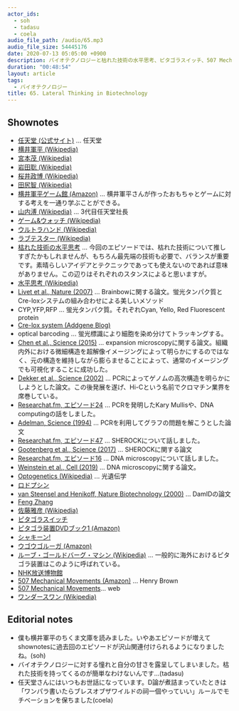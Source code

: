 ```yaml
---
actor_ids:
  - soh
  - tadasu
  - coela
audio_file_path: /audio/65.mp3
audio_file_size: 54445176
date: 2020-07-13 05:05:00 +0900
description: バイオテクノロジーと枯れた技術の水平思考、ピタゴラスイッチ、507 Mechanical Movementsについて話しました。
duration: "00:48:54"
layout: article
tags:
  - バイオテクノロジー
title: 65. Lateral Thinking in Biotechnology
---
```


## Shownotes
- [任天堂 (公式サイト)](https://www.nintendo.com/) ... 任天堂
- [横井軍平 (Wikipedia)](https://ja.wikipedia.org/wiki/%E6%A8%AA%E4%BA%95%E8%BB%8D%E5%B9%B3)
- [宮本茂 (Wikipedia)](https://ja.wikipedia.org/wiki/%E5%AE%AE%E6%9C%AC%E8%8C%82)
- [岩田聡 (Wikipedia)](https://ja.wikipedia.org/wiki/%E5%B2%A9%E7%94%B0%E8%81%A1)
- [桜井政博 (Wikipedia)](https://ja.wikipedia.org/wiki/%E6%A1%9C%E4%BA%95%E6%94%BF%E5%8D%9A)
- [田尻智 (Wikipedia)](https://ja.wikipedia.org/wiki/%E7%94%B0%E5%B0%BB%E6%99%BA)
- [横井軍平ゲーム館 (Amazon)](https://www.amazon.co.jp/dp/4480432930/?tag=researchatf04-22) ... 横井軍平さんが作ったおもちゃとゲームに対する考えを一通り学ぶことができる。
- [山内溥 (Wikipedia)](https://ja.wikipedia.org/wiki/%E5%B1%B1%E5%86%85%E6%BA%A5) ... 3代目任天堂社長
- [ゲーム&ウォッチ (Wikipedia)](https://ja.wikipedia.org/wiki/%E3%82%B2%E3%83%BC%E3%83%A0%26%E3%82%A6%E3%82%AA%E3%83%83%E3%83%81)
- [ウルトラハンド (Wikipedia)](https://ja.wikipedia.org/wiki/%E3%82%A6%E3%83%AB%E3%83%88%E3%83%A9%E3%83%8F%E3%83%B3%E3%83%89)
- [ラブテスター (Wikipedia)](https://ja.wikipedia.org/wiki/%E3%83%A9%E3%83%96%E3%83%86%E3%82%B9%E3%82%BF%E3%83%BC)
- [枯れた技術の水平思考](https://dic.pixiv.net/a/%E6%9E%AF%E3%82%8C%E3%81%9F%E6%8A%80%E8%A1%93%E3%81%AE%E6%B0%B4%E5%B9%B3%E6%80%9D%E8%80%83) ... 今回のエピソードでは、枯れた技術について推しすぎたかもしれませんが、もちろん最先端の技術も必要で、バランスが重要です。素晴らしいアイデアとテクニックであっても使えないのであれば意味がありません。この辺りはそれぞれのスタンスによると思いますが。
- [水平思考 (Wikipedia)](https://ja.wikipedia.org/wiki/%E6%B0%B4%E5%B9%B3%E6%80%9D%E8%80%83)
- [Livet et al., Nature (2007)](https://www.nature.com/articles/nature06293) ... Brainbowに関する論文。蛍光タンパク質とCre-loxシステムの組み合わせによる美しいメソッド
- CYP,YFP,RFP ... 蛍光タンパク質。それぞれCyan, Yello, Red Fluorescent protein
- [Cre-lox system (Addgene Blog)](https://www.addgene.org/collections/cre-lox/)
- optical barcoding ... 蛍光標識により細胞を染め分けてトラッキングする。
- [Chen et al., Science (2015)](https://science.sciencemag.org/content/347/6221/543) ... expansion microscopyに関する論文。組織内外における微細構造を超解像イメージングによって明らかにするのではなく、元の構造を維持しながら膨らませることによって、通常のイメージングでも可視化することに成功した。
- [Dekker et al., Science (2002)](https://science.sciencemag.org/content/295/5558/1306) ... PCRによってゲノムの高次構造を明らかにしようとした論文。この後発展を遂げ、Hi-Cという名前でクロマチン業界を席巻している。
- [Researchat.fm, エピソード24](https://researchat.fm/episode/24) ... PCRを発明したKary Mullisや、DNA computingの話をしました。
- [Adelman, Science (1994)](https://www2.cs.duke.edu/courses/cps296.4/spring04/papers/Adleman94.pdf) ... PCRを利用してグラフの問題を解こうとした論文
- [Researchat.fm, エピソード47](https://researchat.fm/episode/47) ... SHEROCKについて話しました。
- [Gootenberg et al., Science (2017)](https://pubmed.ncbi.nlm.nih.gov/28408723/) ... SHEROCKに関する論文
- [Researchat.fm, エピソード16](https://researchat.fm/episode/16) ... DNA microscopyについて話しました。
- [Weinstein et al., Cell (2019)](https://www.sciencedirect.com/science/article/pii/S0092867419305471) ... DNA microscopyに関する論文。
- [Optogenetics (Wikipedia)](https://en.wikipedia.org/wiki/Optogenetics) ... 光遺伝学
- [ロドプシン](https://bsd.neuroinf.jp/wiki/%E3%83%AD%E3%83%89%E3%83%97%E3%82%B7%E3%83%B3)
- [van Steensel and Henikoff, Nature Biotechnology (2000)](https://www.nature.com/articles/nbt0400_424) ... DamIDの論文
- [Feng Zhang](https://mcgovern.mit.edu/profile/feng-zhang/)
- [佐藤雅彦 (Wikipedia)](https://ja.wikipedia.org/wiki/%E4%BD%90%E8%97%A4%E9%9B%85%E5%BD%A6_(%E3%83%A1%E3%83%87%E3%82%A3%E3%82%A2%E3%82%AF%E3%83%AA%E3%82%A8%E3%83%BC%E3%82%BF%E3%83%BC))
- [ピタゴラスイッチ](https://www2.nhk.or.jp/archives/tv60bin/detail/index.cgi?das_id=D0009020048_00000)
- [ピタゴラ装置DVDブック1 (Amazon)](https://www.amazon.co.jp/dp/B000HOL7HY/?tag=researchatf04-22)
- [シャキーン!](https://www.nhk.jp/p/shakiin/ts/2QQKWV9GM9/)
- [ウゴウゴルーガ (Amazon)](https://www.amazon.co.jp/dp/B001OYH6FI/?tag=researchatf04-22)
- [ルーブ・ゴールドバーグ・マシン (Wikipedia)](https://ja.wikipedia.org/wiki/%E3%83%AB%E3%83%BC%E3%83%96%E3%83%BB%E3%82%B4%E3%83%BC%E3%83%AB%E3%83%89%E3%83%90%E3%83%BC%E3%82%B0%E3%83%BB%E3%83%9E%E3%82%B7%E3%83%B3) ... 一般的に海外におけるピタゴラ装置はこのように呼ばれている。
- [NHK放送博物館](http://www.nhk.or.jp/museum/)
- [507 Mechanical Movements (Amazon)](https://www.amazon.co.jp/dp/B083F744PT/?tag=researchatf04-22) ... Henry Brown
- [507 Mechanical Movements](http://507movements.com/)... web
- [ワンダースワン (Wikipedia)](https://ja.wikipedia.org/wiki/%E3%83%AF%E3%83%B3%E3%83%80%E3%83%BC%E3%82%B9%E3%83%AF%E3%83%B3)

## Editorial notes
- 僕も横井軍平のちくま文庫を読みました。いやあエピソードが増えてshownotesに過去回のエピソードが沢山関連付けられるようになりましたね。(soh)
- バイオテクノロジーに対する憧れと自分の甘さを露呈してしまいました。枯れた技術を持ってくるのが簡単なわけないんです...(tadasu)
- 任天堂さんにはいつもお世話になっています。D論が煮詰まっていたときは「ワンパラ書いたらブレスオブザワイルドの祠一個やっていい」ルールでモチベーションを保ちました(coela)

